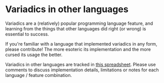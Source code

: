 # Variadics in other languages

Variadics are a (relatively) popular programming language feature, and learning from the things that other languages did right (or wrong) is essential to success.

If you're familiar with a language that implemented variadics in any form, please contribute!
The more esoteric its implementation and the more cursed its usage the better.

Variadics in other languages are tracked in [this spreadsheet](https://docs.google.com/spreadsheets/d/1QAuaStrO73uPiyNc8bbCgXDmxue7afz2pped9W0Ucus/edit#gid=0).
Please use comments to discuss implementation details, limitations or notes for each language / feature combination.
